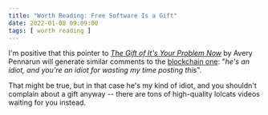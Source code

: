 ```yaml
---
title: "Worth Reading: Free Software Is a Gift"
date: 2022-01-08 09:09:00
tags: [ worth reading ]
---
```

I'm positive that this pointer to _[The Gift of It's Your Problem Now](https://apenwarr.ca/log/20211229)_ by Avery Pennarun will generate similar comments to the [blockchain one](/2021/11/worth-reading-bitcoin-fail.html): "_he's an idiot, and you're an idiot for wasting my time posting this_".

That might be true, but in that case he's my kind of idiot, and you shouldn't complain about a gift anyway -- there are tons of high-quality lolcats videos waiting for you instead.
